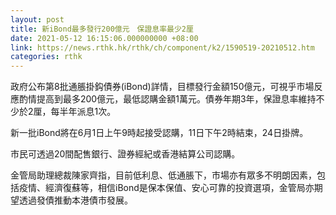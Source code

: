 ```yaml
---
layout: post
title: 新iBond最多發行200億元　保證息率最少2厘
date: 2021-05-12 16:15:06.000000000 +08:00
link: https://news.rthk.hk/rthk/ch/component/k2/1590519-20210512.htm
categories: rthk
---
```


政府公布第8批通脹掛鈎債券(iBond)詳情，目標發行金額150億元，可視乎市場反應酌情提高到最多200億元，最低認購金額1萬元。債券年期3年，保證息率維持不少於2厘，每半年派息1次。

新一批iBond將在6月1日上午9時起接受認購，11日下午2時結束，24日掛牌。

市民可透過20間配售銀行、證券經紀或香港結算公司認購。

金管局助理總裁陳家齊指，目前低利息、低通脹下，市場亦有眾多不明朗因素，包括疫情、經濟復蘇等，相信iBond是保本保值、安心可靠的投資選項，金管局亦期望透過發債推動本港債市發展。
